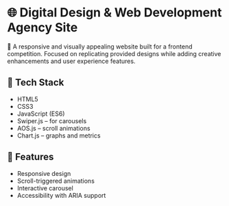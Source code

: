 # 🌐 Digital Design & Web Development Agency Site

🎯 A responsive and visually appealing website built for a frontend competition. Focused on replicating provided designs while adding creative enhancements and user experience features.

## 🚀 Tech Stack
- HTML5
- CSS3
- JavaScript (ES6)
- Swiper.js – for carousels
- AOS.js – scroll animations
- Chart.js – graphs and metrics

## 🌟 Features
- Responsive design
- Scroll-triggered animations
- Interactive carousel
- Accessibility with ARIA support
